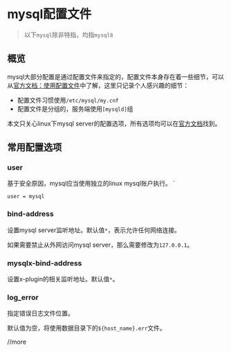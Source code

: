 # mysql配置文件

> 以下`mysql`除非特指，均指`mysql8`

## 概览

mysql大部分配置是通过配置文件来指定的，配置文件本身存在着一些细节，可以从[官方文档：使用配置文件](https://dev.mysql.com/doc/refman/8.2/en/option-files.html)中了解，这里只记录个人感兴趣的细节：

- 配置文件习惯使用`/etc/mysql/my.cnf`
- 配置文件是分组的，服务端使用`[mysqld]`组

本文只关心linux下mysql server的配置选项，所有选项均可以在[官方文档](https://dev.mysql.com/doc/refman/8.0/en/server-option-variable-reference.html)找到。

## 常用配置选项

### user

基于安全原因，mysql应当使用独立的linux mysql账户执行。
`

```
user = mysql
```

### bind-address

设置mysql server监听地址。默认值`*`，表示允许任何网络连接。

如果需要禁止从外网访问mysql server，那么需要修改为`127.0.0.1`。

### mysqlx-bind-address

设置x-plugin的相关监听地址。默认值`*`。

### log_error

指定错误日志文件位置。

默认值为空，将使用数据目录下的`${host_name}.err`文件。

//more
